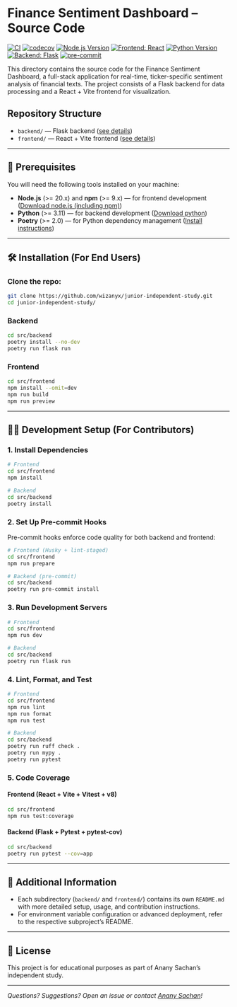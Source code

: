 # Finance Sentiment Dashboard – Source Code

[![CI](https://github.com/wizanyx/junior-independent-study/actions/workflows/ci.yml/badge.svg?branch=main)](https://github.com/wizanyx/junior-independent-study/actions/workflows/ci.yml)
[![codecov](https://codecov.io/github/wizanyx/junior-independent-study/graph/badge.svg)](https://codecov.io/github/wizanyx/junior-independent-study)
[![Node.js Version](https://img.shields.io/badge/node-%3E=20.0.0-brightgreen.svg)](https://nodejs.org/)
[![Frontend: React](https://img.shields.io/badge/frontend-react-61DAFB)](https://reactjs.org/)
[![Python Version](https://img.shields.io/badge/python-3.11%2B-blue.svg)](https://www.python.org/)
[![Backend: Flask](https://img.shields.io/badge/backend-flask-blue)](https://flask.palletsprojects.com/)
[![pre-commit](https://img.shields.io/badge/pre--commit-enabled-brightgreen?logo=pre-commit&logoColor=white)](https://pre-commit.com/)

This directory contains the source code for the Finance Sentiment Dashboard, a full-stack application for real-time, ticker-specific sentiment analysis of financial texts. The project consists of a Flask backend for data processing and a React + Vite frontend for visualization.

## Repository Structure

- `backend/` — Flask backend ([see details](backend/README.md))
- `frontend/` — React + Vite frontend ([see details](frontend/README.md))

---

## 📝 Prerequisites

You will need the following tools installed on your machine:

- **Node.js** (>= 20.x) and **npm** (>= 9.x) — for frontend development ([Download node.js (including npm)](https://nodejs.org/en/download/))
- **Python** (>= 3.11) — for backend development ([Download python](https://www.python.org/downloads/))
- **Poetry** (>= 2.0) — for Python dependency management ([Install instructions](https://python-poetry.org/docs/#installation))

---

## 🛠 Installation (For End Users)

### Clone the repo:

```sh
git clone https://github.com/wizanyx/junior-independent-study.git
cd junior-independent-study/
```

### Backend

```sh
cd src/backend
poetry install --no-dev
poetry run flask run
```

### Frontend

```sh
cd src/frontend
npm install --omit=dev
npm run build
npm run preview
```

---

## 👩‍💻 Development Setup (For Contributors)

### 1. Install Dependencies

```sh
# Frontend
cd src/frontend
npm install

# Backend
cd src/backend
poetry install
```

### 2. Set Up Pre-commit Hooks

Pre-commit hooks enforce code quality for both backend and frontend:

```sh
# Frontend (Husky + lint-staged)
cd src/frontend
npm run prepare

# Backend (pre-commit)
cd src/backend
poetry run pre-commit install
```

### 3. Run Development Servers

```sh
# Frontend
cd src/frontend
npm run dev

# Backend
cd src/backend
poetry run flask run
```

### 4. Lint, Format, and Test

```sh
# Frontend
cd src/frontend
npm run lint
npm run format
npm run test

# Backend
cd src/backend
poetry run ruff check .
poetry run mypy .
poetry run pytest
```

### 5. Code Coverage

#### Frontend (React + Vite + Vitest + v8)

```sh
cd src/frontend
npm run test:coverage
```

#### Backend (Flask + Pytest + pytest-cov)

```sh
cd src/backend
poetry run pytest --cov=app
```

---

## 📁 Additional Information

- Each subdirectory (`backend/` and `frontend/`) contains its own `README.md` with more detailed setup, usage, and contribution instructions.
- For environment variable configuration or advanced deployment, refer to the respective subproject’s README.

---

## 📝 License

This project is for educational purposes as part of Anany Sachan’s independent study.

---

_Questions? Suggestions? Open an issue or contact [Anany Sachan](mailto:ananysachan2005@gmail.com)!_
